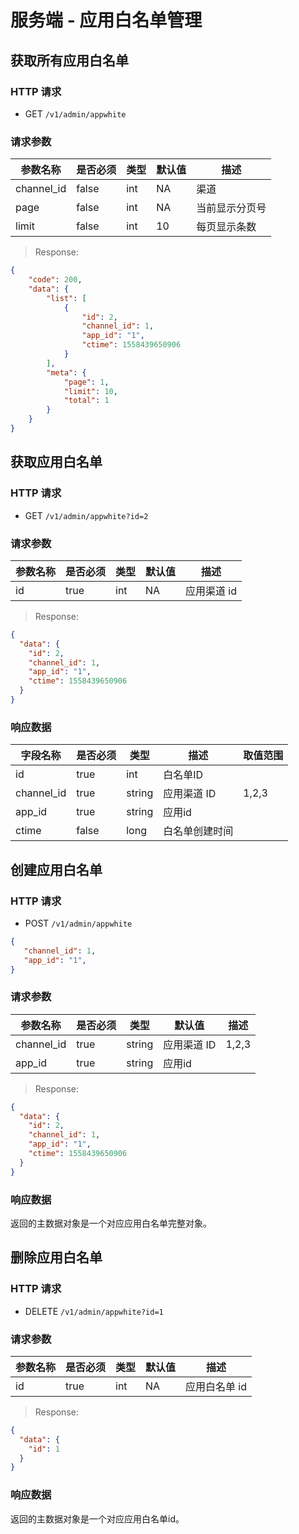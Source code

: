 # 服务端 - 应用白名单管理

## 获取所有应用白名单

### HTTP 请求

- GET `/v1/admin/appwhite`

### 请求参数
| 参数名称  | 是否必须 | 类型   | 默认值 | 描述 
| --------- | ------- | ------ | ----- | -----------
| channel_id| false   | int    | NA    | 渠道
| page      | false   | int    | NA    | 当前显示分页号
| limit     | false   | int    | 10    | 每页显示条数

> Response:

```json
{
    "code": 200,
    "data": {
        "list": [
            {
                "id": 2,
                "channel_id": 1,
                "app_id": "1",
                "ctime": 1558439650906
            }
        ],
        "meta": {
            "page": 1,
            "limit": 10,
            "total": 1
        }
    }
}
```

## 获取应用白名单

### HTTP 请求

- GET `/v1/admin/appwhite?id=2`

### 请求参数

| 参数名称 | 是否必须 | 类型   | 默认值 | 描述 
| ------- | ------- | ------ | ----- | -----------
| id      | true    | int    | NA    | 应用渠道 id

> Response:

```json
{  
  "data": {
    "id": 2,
    "channel_id": 1,
    "app_id": "1",
    "ctime": 1558439650906
  }
}
```

### 响应数据

| 字段名称      | 是否必须 | 类型   | 描述                | 取值范围 |
| ------------- | ------- | ------ | -------------------- | ------- |
| id            | true    | int   |  白名单ID         |         |
| channel_id    | true    | string | 应用渠道 ID | 1,2,3        |
| app_id        | true    | string | 应用id         |         |
| ctime         | false   | long   | 白名单创建时间     |         |

## 创建应用白名单

### HTTP 请求

- POST `/v1/admin/appwhite`

```json
{
   "channel_id": 1,
   "app_id": "1",
}
```

### 请求参数

| 参数名称      | 是否必须 | 类型   | 默认值 | 描述 
| ------------- | ------- | ------ | ------ | -----------
| channel_id    | true    | string | 应用渠道 ID | 1,2,3        |
| app_id        | true    | string | 应用id         |         | 

> Response:

```json
{  
  "data": {
    "id": 2,
    "channel_id": 1,
    "app_id": "1",
    "ctime": 1558439650906
  }
}
```

### 响应数据
返回的主数据对象是一个对应应用白名单完整对象。


## 删除应用白名单

### HTTP 请求

- DELETE `/v1/admin/appwhite?id=1`

### 请求参数

| 参数名称  | 是否必须 | 类型   | 默认值 | 描述 
| ------- | ------- | ------ | ----- | -----------
| id      | true    | int    | NA    | 应用白名单 id

> Response:

```json
{  
  "data": {
    "id": 1
  }
}
```

### 响应数据

返回的主数据对象是一个对应应用白名单id。